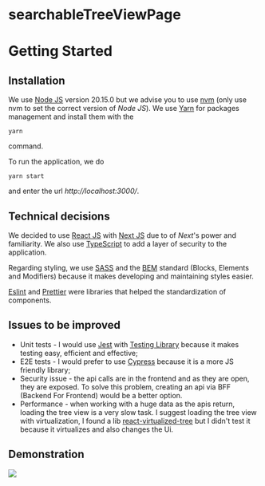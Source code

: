 # searchableTreeViewPage

# Getting Started

## Installation

We use [Node JS](https://nodejs.org/) version 20.15.0 but we advise you to use [nvm](https://github.com/nvm-sh/nvm) (only use nvm to set the correct version of _Node JS_). We use [Yarn](https://yarnpkg.com/) for packages management and install them with the

```
yarn
```

command.

To run the application, we do 

```
yarn start
```

and enter the url _http://localhost:3000/_.

## Technical decisions

We decided to use [React JS](https://react.dev/) with [Next JS](https://nextjs.org/) due to of _Next_'s power and familiarity. We also use [TypeScript](https://www.typescriptlang.org/) to add a layer of security to the application.

Regarding styling, we use [SASS](https://sass-lang.com/) and the [BEM](https://getbem.com/introduction/) standard (Blocks, Elements and Modifiers) because it makes developing and maintaining styles easier.

[Eslint](https://eslint.org/) and [Prettier](https://prettier.io/) were libraries that helped the standardization of components.

## Issues to be improved

- Unit tests - I would use [Jest](https://jestjs.io/pt-BR/) with [Testing Library](https://testing-library.com/) because it makes testing easy, efficient and effective;
- E2E tests - I would prefer to use [Cypress](https://www.cypress.io/) because it is a more JS friendly library;
- Security issue - the api calls are in the frontend and as they are open, they are exposed. To solve this problem, creating an api via BFF (Backend For Frontend) would be a better option.
- Performance - when working with a huge data as the apis return, loading the tree view is a very slow task. I suggest loading the tree view with virtualization, I found a lib [react-virtualized-tree](https://github.com/diogofcunha/react-virtualized-tree/) but I didn't test it because it virtualizes and also changes the Ui.

## Demonstration

![](docs/demonstration.gif) 